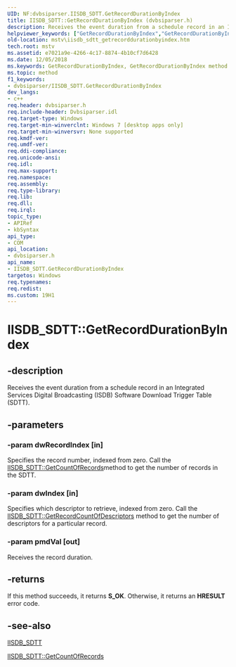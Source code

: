 ```yaml
---
UID: NF:dvbsiparser.IISDB_SDTT.GetRecordDurationByIndex
title: IISDB_SDTT::GetRecordDurationByIndex (dvbsiparser.h)
description: Receives the event duration from a schedule record in an Integrated Services Digital Broadcasting (ISDB) Software Download Trigger Table (SDTT).helpviewer_keywords: ["GetRecordDurationByIndex","GetRecordDurationByIndex method [Microsoft TV Technologies]","GetRecordDurationByIndex method [Microsoft TV Technologies]","IISDB_SDTT interface","IISDB_SDTT interface [Microsoft TV Technologies]","GetRecordDurationByIndex method","IISDB_SDTT.GetRecordDurationByIndex","IISDB_SDTT::GetRecordDurationByIndex","dvbsiparser/IISDB_SDTT::GetRecordDurationByIndex","mstv.iisdb_sdtt_getrecorddurationbyindex"]
old-location: mstv\iisdb_sdtt_getrecorddurationbyindex.htm
tech.root: mstv
ms.assetid: e7021a9e-4266-4c17-8874-4b10cf7d6428
ms.date: 12/05/2018
ms.keywords: GetRecordDurationByIndex, GetRecordDurationByIndex method [Microsoft TV Technologies], GetRecordDurationByIndex method [Microsoft TV Technologies],IISDB_SDTT interface, IISDB_SDTT interface [Microsoft TV Technologies],GetRecordDurationByIndex method, IISDB_SDTT.GetRecordDurationByIndex, IISDB_SDTT::GetRecordDurationByIndex, dvbsiparser/IISDB_SDTT::GetRecordDurationByIndex, mstv.iisdb_sdtt_getrecorddurationbyindex
ms.topic: method
f1_keywords:
- dvbsiparser/IISDB_SDTT.GetRecordDurationByIndex
dev_langs:
- c++
req.header: dvbsiparser.h
req.include-header: Dvbsiparser.idl
req.target-type: Windows
req.target-min-winverclnt: Windows 7 [desktop apps only]
req.target-min-winversvr: None supported
req.kmdf-ver: 
req.umdf-ver: 
req.ddi-compliance: 
req.unicode-ansi: 
req.idl: 
req.max-support: 
req.namespace: 
req.assembly: 
req.type-library: 
req.lib: 
req.dll: 
req.irql: 
topic_type:
- APIRef
- kbSyntax
api_type:
- COM
api_location:
- dvbsiparser.h
api_name:
- IISDB_SDTT.GetRecordDurationByIndex
targetos: Windows
req.typenames: 
req.redist: 
ms.custom: 19H1
---
```


# IISDB_SDTT::GetRecordDurationByIndex


## -description


Receives the event duration from a schedule record
  in an Integrated Services Digital Broadcasting
  (ISDB)  Software Download
  Trigger Table
  (SDTT).


## -parameters




### -param dwRecordIndex [in]

Specifies the record number,
  indexed from zero. Call the <a href="https://docs.microsoft.com/previous-versions/windows/desktop/api/dvbsiparser/nf-dvbsiparser-iisdb_sdtt-getcountofrecords">IISDB_SDTT::GetCountOfRecords</a>method to get the number of records in the SDTT.



### -param dwIndex [in]

Specifies which descriptor to retrieve, indexed from zero.
  Call the <a href="https://docs.microsoft.com/previous-versions/windows/desktop/api/dvbsiparser/nf-dvbsiparser-iisdb_sdtt-getrecordcountofdescriptors">IISDB_SDTT::GetRecordCountOfDescriptors</a> method to get the number
  of descriptors for a particular record.



### -param pmdVal [out]

Receives the record duration.


## -returns



If this method succeeds, it returns <b xmlns:loc="http://microsoft.com/wdcml/l10n">S_OK</b>. Otherwise, it returns an <b xmlns:loc="http://microsoft.com/wdcml/l10n">HRESULT</b> error code.




## -see-also




<a href="https://docs.microsoft.com/previous-versions/windows/desktop/api/dvbsiparser/nn-dvbsiparser-iisdb_sdtt">IISDB_SDTT</a>



<a href="https://docs.microsoft.com/previous-versions/windows/desktop/api/dvbsiparser/nf-dvbsiparser-iisdb_sdtt-getcountofrecords">IISDB_SDTT::GetCountOfRecords</a>
 

 

